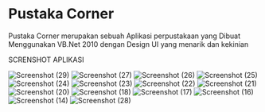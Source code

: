 # Pustaka Corner

Pustaka Corner merupakan sebuah Aplikasi perpustakaan yang  Dibuat Menggunakan VB.Net 2010 dengan Design UI yang menarik dan kekinian

SCRENSHOT APLIKASI


![Screenshot (29)](https://user-images.githubusercontent.com/70373323/103260624-e0e41000-49d0-11eb-8d65-5f33741e1ea9.png)
![Screenshot (27)](https://user-images.githubusercontent.com/70373323/103260637-ec373b80-49d0-11eb-8cac-84fc64bf628b.png)
![Screenshot (26)](https://user-images.githubusercontent.com/70373323/103260648-f6593a00-49d0-11eb-9eb8-4ca9d957d9c9.png)
![Screenshot (25)](https://user-images.githubusercontent.com/70373323/103260654-fb1dee00-49d0-11eb-9392-ff10f48cdf67.png)
![Screenshot (24)](https://user-images.githubusercontent.com/70373323/103260656-007b3880-49d1-11eb-9121-d30bd0813322.png)
![Screenshot (23)](https://user-images.githubusercontent.com/70373323/103260662-06711980-49d1-11eb-81c4-1eb336b4ee2d.png)
![Screenshot (22)](https://user-images.githubusercontent.com/70373323/103260666-0a9d3700-49d1-11eb-8ea2-3c490ac48549.png)
![Screenshot (21)](https://user-images.githubusercontent.com/70373323/103260677-1688f900-49d1-11eb-9675-4c1b03ff7b61.png)
![Screenshot (20)](https://user-images.githubusercontent.com/70373323/103260680-1ee13400-49d1-11eb-865d-57bdf750bf49.png)
![Screenshot (18)](https://user-images.githubusercontent.com/70373323/103260684-23a5e800-49d1-11eb-9e4d-f5bcee93df4f.png)
![Screenshot (17)](https://user-images.githubusercontent.com/70373323/103260688-27396f00-49d1-11eb-8821-7848e14b4285.png)
![Screenshot (16)](https://user-images.githubusercontent.com/70373323/103260691-2c96b980-49d1-11eb-815e-28def070f912.png)
![Screenshot (14)](https://user-images.githubusercontent.com/70373323/103260696-315b6d80-49d1-11eb-9ed4-ecd0a0ebeb61.png)
![Screenshot (28)](https://user-images.githubusercontent.com/70373323/103260629-e3466a00-49d0-11eb-9366-2eb1fc17390e.png)
